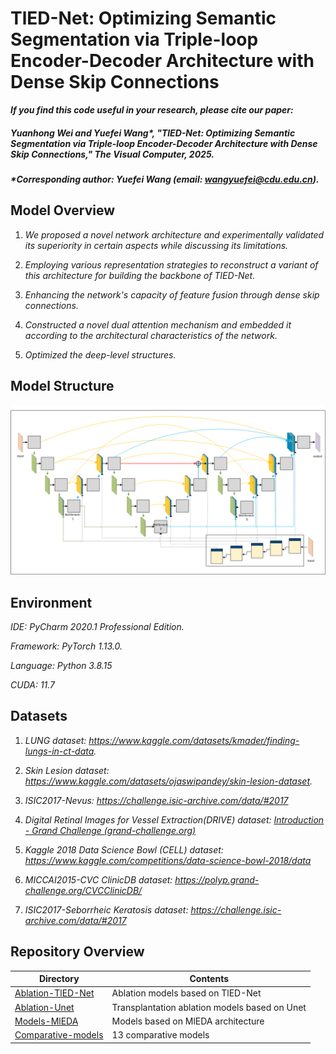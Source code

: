 # TlED-Net: Optimizing Semantic Segmentation via Triple-loop Encoder-Decoder Architecture with Dense Skip Connections

***If you find this code useful in your research, please cite our paper:***

##### Yuanhong Wei and Yuefei Wang*, "TlED-Net: Optimizing Semantic Segmentation via Triple-loop Encoder-Decoder Architecture with Dense Skip Connections," *The Visual Computer*, 2025. 

##### **Corresponding author: Yuefei Wang (email: wangyuefei@cdu.edu.cn).*

## Model Overview

1. *We proposed a novel network architecture and experimentally validated its superiority in certain aspects while discussing its limitations.*

2.  *Employing various representation strategies to reconstruct a variant of this architecture for building the backbone of TlED-Net.*

3. *Enhancing the network's capacity of feature fusion through dense skip connections.*

4. *Constructed a novel dual attention mechanism and embedded it according to the architectural characteristics of the network.*

5. *Optimized the deep-level structures.*

## Model Structure

![image-20231115073013747](https://github.com/weiyuanhong623/TlED-Net/blob/master/images/TlED-Net.png?raw=true)

## **Environment**

*IDE: PyCharm 2020.1 Professional Edition.*

*Framework:  PyTorch 1.13.0.*

*Language: Python 3.8.15*

*CUDA: 11.7*

## Datasets

1. *LUNG dataset: https://www.kaggle.com/datasets/kmader/finding-lungs-in-ct-data.*

2. *Skin Lesion dataset: https://www.kaggle.com/datasets/ojaswipandey/skin-lesion-dataset.*

3. *ISIC2017-Nevus: https://challenge.isic-archive.com/data/#2017*

4. *Digital Retinal Images for Vessel Extraction(DRIVE) dataset: [Introduction - Grand Challenge (grand-challenge.org)](https://drive.grand-challenge.org/)*

5. *Kaggle 2018 Data Science Bowl (CELL) dataset: https://www.kaggle.com/competitions/data-science-bowl-2018/data*

6. *MICCAI2015-CVC ClinicDB dataset: https://polyp.grand-challenge.org/CVCClinicDB/*

7. *ISIC2017-Seborrheic Keratosis dataset: https://challenge.isic-archive.com/data/#2017*

## Repository Overview

| Directory              | Contents                                      |
| ---------------------- | --------------------------------------------- |
| [Ablation-TlED-Net](https://github.com/YF-W/TlED-Net/tree/main/Ablation-TlED-Net)  | Ablation models based on TlED-Net             |
| [Ablation-Unet](https://github.com/YF-W/TlED-Net/tree/main/Ablation-Unet)      | Transplantation ablation models based on Unet |
| [Models-MlEDA](https://github.com/YF-W/TlED-Net/tree/main/Models-MlEDA)       | Models based on MlEDA architecture            |
| [Comparative-models](https://github.com/YF-W/TlED-Net/tree/main/Comparative-models) | 13 comparative models                         |

